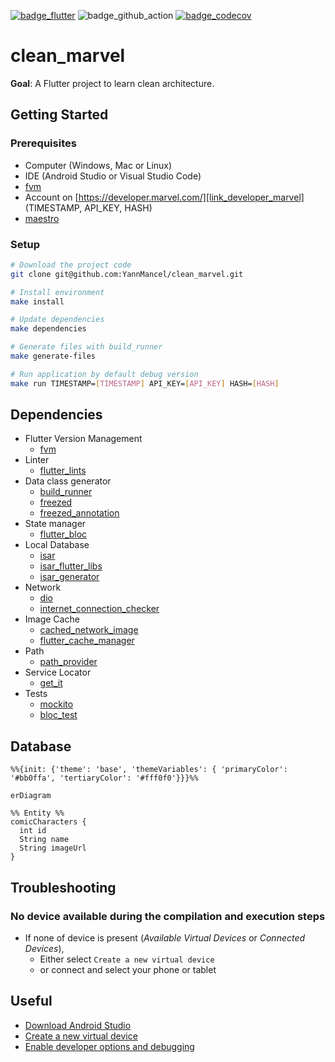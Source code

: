 [![badge_flutter]][link_flutter_release]
![badge_github_action]
[![badge_codecov]][link_codecov]

# clean_marvel
**Goal**: A Flutter project to learn clean architecture.

## Getting Started

### Prerequisites
* Computer (Windows, Mac or Linux)
* IDE (Android Studio or Visual Studio Code)
* [fvm][dependency_fvm]
* Account on [https://developer.marvel.com/][link_developer_marvel] (TIMESTAMP, API_KEY, HASH)
* [maestro][dependency_maestro]

### Setup

```sh
# Download the project code
git clone git@github.com:YannMancel/clean_marvel.git

# Install environment
make install

# Update dependencies
make dependencies

# Generate files with build_runner
make generate-files

# Run application by default debug version
make run TIMESTAMP=[TIMESTAMP] API_KEY=[API_KEY] HASH=[HASH]
```

## Dependencies
* Flutter Version Management
  * [fvm][dependency_fvm]
* Linter
  * [flutter_lints][dependency_flutter_lints]
* Data class generator
  * [build_runner][dependency_build_runner]
  * [freezed][dependency_freezed]
  * [freezed_annotation][dependency_freezed_annotation]
* State manager
  * [flutter_bloc][dependency_flutter_bloc]
* Local Database
  * [isar][dependency_isar]
  * [isar_flutter_libs][dependency_isar_flutter_libs]
  * [isar_generator][dependency_isar_generator]
* Network
  * [dio][dependency_dio]
  * [internet_connection_checker][dependency_internet_connection_checker]
* Image Cache
  * [cached_network_image][dependency_cached_network_image]
  * [flutter_cache_manager][dependency_flutter_cache_manager]
* Path
  * [path_provider][dependency_path_provider]
* Service Locator
  * [get_it][dependency_get_it]
* Tests
  * [mockito][dependency_mockito]
  * [bloc_test][dependency_bloc_test]

## Database
```mermaid
%%{init: {'theme': 'base', 'themeVariables': { 'primaryColor': '#bb0ffa', 'tertiaryColor': '#fff0f0'}}}%%

erDiagram

%% Entity %%
comicCharacters {
  int id
  String name
  String imageUrl
}
```

## Troubleshooting

### No device available during the compilation and execution steps
* If none of device is present (*Available Virtual Devices* or *Connected Devices*),
    * Either select `Create a new virtual device`
    * or connect and select your phone or tablet

## Useful
* [Download Android Studio][useful_android_studio]
* [Create a new virtual device][useful_virtual_device]
* [Enable developer options and debugging][useful_developer_options]

[badge_flutter]: https://img.shields.io/badge/flutter-v3.16.3-blue?logo=flutter
[badge_github_action]: https://github.com/YannMancel/clean_marvel/actions/workflows/clean_marvel_CI.yaml/badge.svg
[badge_codecov]: https://codecov.io/gh/YannMancel/clean_marvel/branch/master/graph/badge.svg?token=35TQUQL0RB
[link_flutter_release]: https://docs.flutter.dev/development/tools/sdk/releases
[link_codecov]: https://codecov.io/gh/YannMancel/clean_marvel
[link_developer_marvel]: https://developer.marvel.com/
[dependency_fvm]: https://fvm.app/
[dependency_maestro]: https://maestro.mobile.dev/
[dependency_flutter_lints]: https://pub.dev/packages/flutter_lints
[dependency_build_runner]: https://pub.dev/packages/build_runner
[dependency_freezed]: https://pub.dev/packages/freezed
[dependency_freezed_annotation]: https://pub.dev/packages/freezed_annotation
[dependency_flutter_bloc]: https://pub.dev/packages/flutter_bloc
[dependency_isar]: https://pub.dev/packages/isar
[dependency_isar_flutter_libs]: https://pub.dev/packages/isar_flutter_libs
[dependency_isar_generator]: https://pub.dev/packages/isar_generator
[dependency_dio]: https://pub.dev/packages/dio
[dependency_internet_connection_checker]: https://pub.dev/packages/internet_connection_checker
[dependency_cached_network_image]: https://pub.dev/packages/cached_network_image
[dependency_flutter_cache_manager]: https://pub.dev/packages/flutter_cache_manager
[dependency_path_provider]: https://pub.dev/packages/path_provider
[dependency_get_it]: https://pub.dev/packages/get_it
[dependency_mockito]: https://pub.dev/packages/mockito
[dependency_bloc_test]: https://pub.dev/packages/bloc_test
[useful_android_studio]: https://developer.android.com/studio
[useful_virtual_device]: https://developer.android.com/studio/run/managing-avds.html
[useful_developer_options]: https://developer.android.com/studio/debug/dev-options.html#enable

